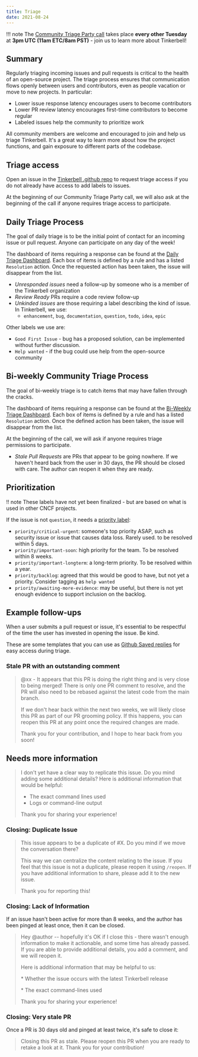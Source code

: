 ```yaml
---
title: Triage
date: 2021-08-24
---
```


!!! note
    The [Community Triage Party call](https://equinix.zoom.us/j/97929441410?pwd=NlRmZzgyTjRPamVLWEl0bTk3WWR4QT09) takes place **every other Tuesday** at **3pm UTC (11am ETC/8am PST)** - join us to learn more about Tinkerbell!

## Summary

Regularly triaging incoming issues and pull requests is critical to the health of an open-source project. The triage process ensures that communication flows openly between users and contributors, even as people vacation or move to new projects. In particular:

* Lower issue response latency encourages users to become contributors
* Lower PR review latency encourages first-time contributors to become regular
* Labeled issues help the community to prioritize work

All community members are welcome and encouraged to join and help us triage Tinkerbell. It's a great way to learn more about how the project functions, and
gain exposure to different parts of the codebase.

## Triage access

Open an issue in the [Tinkerbell .github repo](https://github.com/tinkerbell/.github/issues) to request triage access if you do not already have access to add labels to issues.

At the beginning of our Community Triage Party call, we will also ask at the beginning of the call if anyone requires triage access to participate.

## Daily Triage Process

The goal of daily triage is to be the initial point of contact for an incoming issue or pull request. Anyone can participate on any day of the week!

The dashboard of items requiring a response can be found at the [Daily Triage Dashboard](http://triage.meyu.us:32374/s/daily). Each box of items
is defined by a rule and has a listed `Resolution` action. Once the requested action has been taken, the issue will disappear from the list.

* *Unresponded issues* need a follow-up by someone who is a member of the Tinkerbell organization
* *Review Ready* PRs require a code review follow-up
* *Unkinded issues* are those requiring a label describing the kind of issue. In Tinkerbell, we use:
    * `enhancement`, `bug`, `documentation`, `question`, `todo`, `idea`, `epic`

Other labels we use are:

 * `Good First Issue` - bug has a proposed solution, can be implemented without further discussion.
 * `Help wanted` - if the bug could use help from the open-source community


## Bi-weekly Community Triage Process

The goal of bi-weekly triage is to catch items that may have fallen through the cracks.

The dashboard of items requiring a response can be found at the [Bi-Weekly Triage Dashboard](http://triage.meyu.us:32374/s/weekly). Each box of items
is defined by a rule and has a listed `Resolution` action. Once the defined action has been taken, the issue will disappear from the list.

At the beginning of the call, we will ask if anyone requires triage permissions to participate. 

* *Stale Pull Requests* are PRs that appear to be going nowhere. If we haven't heard back from the user in 30 days, the PR should be closed with care. The author can reopen it when they are ready.


## Prioritization

!! note
   These labels have not yet been finalized - but are based on what is used in other CNCF projects.

If the issue is not `question`, it needs a [priority label](https://github.com/kubernetes/community/blob/master/contributors/guide/issue-triage.md#define-priority):

* `priority/critical-urgent`: someone's top priority ASAP, such as security issue or issue that causes data loss. Rarely used. to be resolved within 5 days.
* `priority/important-soon`: high priority for the team. To be resolved within 8 weeks.
* `priority/important-longterm`: a long-term priority. To be resolved within a year.
* `priority/backlog`: agreed that this would be good to have, but not yet a priority. Consider tagging as `help wanted`
* `priority/awaiting-more-evidence`: may be useful, but there is not yet enough evidence to support inclusion on the backlog.

## Example follow-ups

When a user submits a pull request or issue, it's essential to be respectful of the time the user has invested in opening the issue. Be kind.

These are some templates that you can use as [Github Saved replies](https://docs.github.com/en/github/writing-on-github/working-with-saved-replies/using-saved-replies) for easy access during triage.

### Stale PR with an outstanding comment

> @xx - It appears that this PR is doing the right thing and is very close to being merged! There is only one PR comment to resolve, and the PR will also need to be rebased against the latest code from the main branch.
>
> If we don't hear back within the next two weeks, we will likely close this PR as part of our PR grooming policy. If this happens, you can reopen this PR at any point once the required changes are made.
>
> Thank you for your contribution, and I hope to hear back from you soon!

## Needs more information

> I don't yet have a clear way to replicate this issue. Do you mind adding some additional details? Here is additional information that would be helpful:
>
> * The exact command lines used
> * Logs or command-line output
>
> Thank you for sharing your experience!

### Closing: Duplicate Issue

>This issue appears to be a duplicate of #X. Do you mind if we move the conversation there?
>
>This way we can centralize the content relating to the issue. If you feel that this issue is not a duplicate, please reopen it using `/reopen`. If you have additional information to share, please add it to the new issue.
>
>Thank you for reporting this!

### Closing: Lack of Information

If an issue hasn't been active for more than 8 weeks, and the author has been pinged at least once, then it can be closed.

>Hey @author -- hopefully it's OK if I close this - there wasn't enough information to make it actionable, and some time has already passed. If you are able to provide additional details, you add a comment, and we will reopen it.
>
>Here is additional information that may be helpful to us:
>
>\* Whether the issue occurs with the latest Tinkerbell release
>
>\* The exact command-lines used
>
>Thank you for sharing your experience!


### Closing: Very stale PR

Once a PR is 30 days old and pinged at least twice, it's safe to close it:

> Closing this PR as stale. Please reopen this PR when you are ready to retake a look at it. Thank you for your contribution!
